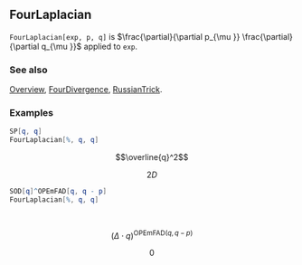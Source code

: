 ## FourLaplacian

`FourLaplacian[exp, p, q]` is $\frac{\partial}{\partial p_{\mu }} \frac{\partial}{\partial q_{\mu }}$ applied to `exp`.

### See also

[Overview](Extra/FeynCalc.md), [FourDivergence](FourDivergence.md), [RussianTrick](RussianTrick.md).

### Examples

```mathematica
SP[q, q]
FourLaplacian[%, q, q]
```

$$\overline{q}^2$$

$$2 D$$

```mathematica
SOD[q]^OPEmFAD[q, q - p]
FourLaplacian[%, q, q] 
  
 

```

$$(\Delta \cdot q)^{\text{OPEmFAD}(q,q-p)}$$

$$0$$
